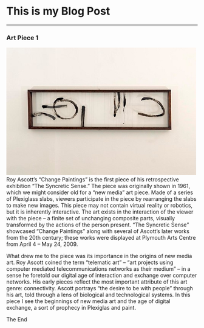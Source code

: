 # This is my Blog Post
------

### Art Piece 1
![Roy Ascott](images/ChangePaintings.jpg?raw=true "Roy Ascott")
Roy Ascott’s “Change Paintings” is the first piece of his retrospective exhibition “The Syncretic Sense.” The piece was originally shown in 1961, which we might consider old for a “new media” art piece. Made of a series of Plexiglass slabs, viewers participate in the piece by rearranging the slabs to make new images. This piece may not contain virtual reality or robotics, but it is inherently interactive. The art exists in the interaction of the viewer with the piece – a finite set of unchanging composite parts, visually transformed by the actions of the person present. “The Syncretic Sense” showcased “Change Paintings” along with several of Ascott’s later works from the 20th century; these works were displayed at Plymouth Arts Centre from April 4 – May 24, 2009. 

What drew me to the piece was its importance in the origins of new media art. Roy Ascott coined the term “telematic art” – “art projects using computer mediated telecommunications networks as their medium” – in a sense he foretold our digital age of interaction and exchange over computer networks. His early pieces reflect the most important attribute of this art genre: connectivity. Ascott portrays “the desire to be with people” through his art, told through a lens of biological and technological systems. In this piece I see the beginnings of new media art and the age of digital exchange, a sort of prophecy in Plexiglas and paint.  
 
The End